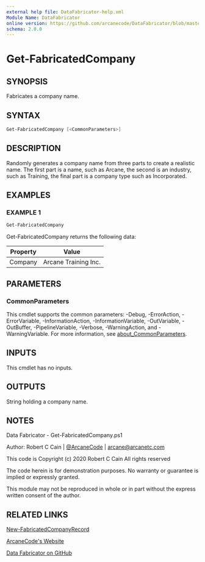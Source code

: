 ```yaml
---
external help file: DataFabricator-help.xml
Module Name: DataFabricator
online version: https://github.com/arcanecode/DataFabricator/blob/master/Documentation/New-FabricatedCompanyRecord.md
schema: 2.0.0
---
```


# Get-FabricatedCompany

## SYNOPSIS

Fabricates a company name.

## SYNTAX

```powershell
Get-FabricatedCompany [<CommonParameters>]
```

## DESCRIPTION

Randomly generates a company name from three parts to create a realistic name.
The first part is a name, such as Arcane, the second is an industry, such as Training, the final part is a company type such as Incorporated.

## EXAMPLES

### EXAMPLE 1

```powershell
Get-FabricatedCompany
```

Get-FabricatedCompany returns the following data:


Property | Value
| ----- | ------ |
Company | Arcane Training Inc.

## PARAMETERS

### CommonParameters

This cmdlet supports the common parameters: -Debug, -ErrorAction, -ErrorVariable, -InformationAction, -InformationVariable, -OutVariable, -OutBuffer, -PipelineVariable, -Verbose, -WarningAction, and -WarningVariable. For more information, see [about_CommonParameters](http://go.microsoft.com/fwlink/?LinkID=113216).

## INPUTS

This cmdlet has no inputs.

## OUTPUTS

String holding a company name.

## NOTES

Data Fabricator - Get-FabricatedCompany.ps1

Author: Robert C Cain | [@ArcaneCode](https://twitter.com/arcanecode) | arcane@arcanetc.com

This code is Copyright (c) 2020 Robert C Cain All rights reserved

The code herein is for demonstration purposes.
No warranty or guarantee is implied or expressly granted.

This module may not be reproduced in whole or in part without
the express written consent of the author.

## RELATED LINKS

[New-FabricatedCompanyRecord](https://github.com/arcanecode/DataFabricator/blob/master/Documentation/New-FabricatedCompanyRecord.md)

[ArcaneCode's Website](http://arcanecode.me)

[Data Fabricator on GitHub](http://datafabricator.com)
